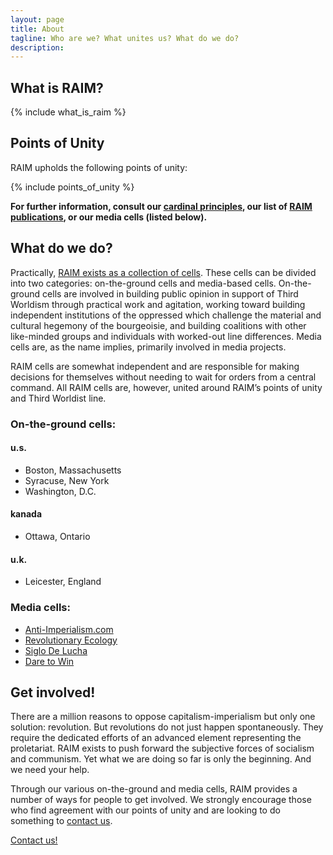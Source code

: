 ```yaml
---
layout: page
title: About
tagline: Who are we? What unites us? What do we do?
description:
---
```


## What is RAIM?

{% include what_is_raim %}

## Points of Unity

RAIM upholds the following points of unity:

{% include points_of_unity %}

**For further information, consult our [cardinal principles](/members/cardinal-principles/), our list of [RAIM publications](/publications/), or our media cells (listed below).**

## What do we do?

Practically, [RAIM exists as a collection of cells](/statements/2014/06/25/raim-resolution-on-structure-and-organizing/). These cells can be divided into two categories: on-the-ground cells and media-based cells. On-the-ground cells are involved in building public opinion in support of Third Worldism through practical work and agitation, working toward building independent institutions of the oppressed which challenge the material and cultural hegemony of the bourgeoisie, and building coalitions with other like-minded groups and individuals with worked-out line differences. Media cells are, as the name implies, primarily involved in media projects.

RAIM cells are somewhat independent and are responsible for making decisions for themselves without needing to wait for orders from a central command. All RAIM cells are, however, united around RAIM’s points of unity and Third Worldist line.

### On-the-ground cells:

#### u.s.

* Boston, Massachusetts
* Syracuse, New York
* Washington, D.C.

#### kanada

* Ottawa, Ontario

#### u.k.

* Leicester, England

### Media cells:

* [Anti-Imperialism.com](http://anti-imperialism.com/)
* [Revolutionary Ecology](http://revolutionaryecology.com/)
* [Siglo De Lucha](http://siglodelucha.wordpress.com/)
* [Dare to Win](/publications/dare-to-win/)

## Get involved!

There are a million reasons to oppose capitalism-imperialism but only one solution: revolution. But revolutions do not just happen spontaneously. They require the dedicated efforts of an advanced element representing the proletariat. RAIM exists to push forward the subjective forces of socialism and communism. Yet what we are doing so far is only the beginning. And we need your help.

Through our various on-the-ground and media cells, RAIM provides a number of ways for people to get involved. We strongly encourage those who find agreement with our points of unity and are looking to do something to [contact us](/contact/).

<div class="text-center">
	<a href="{{ site.paths.contact }}" class="btn btn-primary btn-success"><span class="glyphicon glyphicon-envelope"></span> Contact us!</a>
</div>

